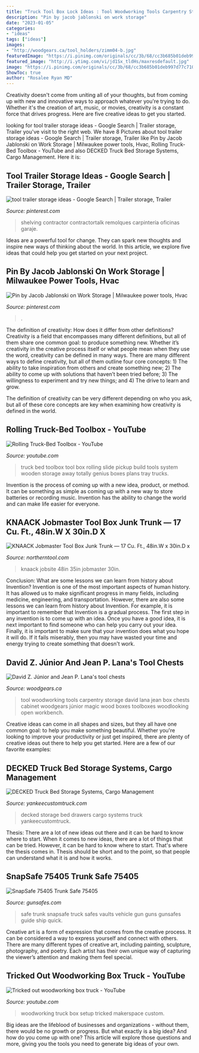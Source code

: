 ```yaml
---
title: "Truck Tool Box Lock Ideas : Tool Woodworking Tools Carpentry Storage David Lana Jean Box Chests Cabinet Woodgears Júnior Magic Wood Boxes Toolboxes Woodlooking Open Workbench"
description: "Pin by jacob jablonski on work storage"
date: "2023-01-05"
categories:
- "ideas"
tags: ["ideas"]
images:
- "http://woodgears.ca/tool_holders/zimm04-b.jpg"
featuredImage: "https://i.pinimg.com/originals/cc/3b/68/cc3b685b01deb997d77c71003c95e221.jpg"
featured_image: "http://i.ytimg.com/vi/jd1Sx_tldHs/maxresdefault.jpg"
image: "https://i.pinimg.com/originals/cc/3b/68/cc3b685b01deb997d77c71003c95e221.jpg"
ShowToc: true
author: "Rosalee Ryan MD"
---
```



Creativity doesn't come from uniting all of your thoughts, but from coming up with new and innovative ways to approach whatever you're trying to do. Whether it's the creation of art, music, or movies, creativity is a constant force that drives progress. Here are five creative ideas to get you started.

	

		
looking for tool trailer storage ideas - Google Search | Trailer storage, Trailer you've visit to the right web. We have 8 Pictures about tool trailer storage ideas - Google Search | Trailer storage, Trailer like Pin by Jacob Jablonski on Work Storage | Milwaukee power tools, Hvac, Rolling Truck-Bed Toolbox - YouTube and also DECKED Truck Bed Storage Systems, Cargo Management. Here it is:
		
    
## Tool Trailer Storage Ideas - Google Search | Trailer Storage, Trailer

<img loading=lazy src="https://i.pinimg.com/originals/cc/3b/68/cc3b685b01deb997d77c71003c95e221.jpg" onerror="this.onerror=null;this.src='https://tse1.mm.bing.net/th?id=OIP.DAvJ2HAcFgpitMWewo3OCgHaJ4&amp;pid=15.1';" alt="tool trailer storage ideas - Google Search | Trailer storage, Trailer">

_Source: pinterest.com_

>shelving contractor contractortalk remolques carpintería oficinas garaje. 

	

Ideas are a powerful tool for change. They can spark new thoughts and inspire new ways of thinking about the world. In this article, we explore five ideas that could help you get started on your next project.

    
## Pin By Jacob Jablonski On Work Storage | Milwaukee Power Tools, Hvac

<img loading=lazy src="https://i.pinimg.com/736x/d6/d8/ee/d6d8ee194d93ffcce7b6317151ec4f09.jpg" onerror="this.onerror=null;this.src='https://tse3.mm.bing.net/th?id=OIP.VhGkl9ZMogEMFYZR6Wzw7wHaJ3&amp;pid=15.1';" alt="Pin by Jacob Jablonski on Work Storage | Milwaukee power tools, Hvac">

_Source: pinterest.com_

>. 

	

The definition of creativity: How does it differ from other definitions?
Creativity is a field that encompasses many different definitions, but all of them share one common goal: to produce something new. Whether it’s creativity in the creative process itself or what people mean when they use the word, creativity can be defined in many ways. 
There are many different ways to define creativity, but all of them outline four core concepts: 1) The ability to take inspiration from others and create something new; 2) The ability to come up with solutions that haven’t been tried before; 3) The willingness to experiment and try new things; and 4) The drive to learn and grow. 

The definition of creativity can be very different depending on who you ask, but all of these core concepts are key when examining how creativity is defined in the world.

    
## Rolling Truck-Bed Toolbox - YouTube

<img loading=lazy src="http://i.ytimg.com/vi/jd1Sx_tldHs/maxresdefault.jpg" onerror="this.onerror=null;this.src='https://tse1.mm.bing.net/th?id=OIP.9Ojy-ICcHXo9aVIlfdW1sgHaEK&amp;pid=15.1';" alt="Rolling Truck-Bed Toolbox - YouTube">

_Source: youtube.com_

>truck bed toolbox tool box rolling slide pickup build tools system wooden storage away totally genius boxes plans tray trucks. 

	

Invention is the process of coming up with a new idea, product, or method. It can be something as simple as coming up with a new way to store batteries or recording music. Invention has the ability to change the world and can make life easier for everyone.

    
## KNAACK Jobmaster Tool Box Junk Trunk — 17 Cu. Ft., 48in.W X 30in.D X

<img loading=lazy src="https://www.northerntool.com/images/product/2000x2000/873/87302_1_2000x2000.jpg" onerror="this.onerror=null;this.src='https://tse2.mm.bing.net/th?id=OIP.HAz3kGWFmfSzkCfJw52-WgHaHa&amp;pid=15.1';" alt="KNAACK Jobmaster Tool Box Junk Trunk — 17 Cu. Ft., 48in.W x 30in.D x">

_Source: northerntool.com_

>knaack jobsite 48in 35in jobmaster 30in. 

	

Conclusion: What are some lessons we can learn from history about Invention?
Invention is one of the most important aspects of human history. It has allowed us to make significant progress in many fields, including medicine, engineering, and transportation. However, there are also some lessons we can learn from history about Invention. For example, it is important to remember that Invention is a gradual process. The first step in any invention is to come up with an idea. Once you have a good idea, it is next important to find someone who can help you carry out your idea. Finally, it is important to make sure that your invention does what you hope it will do. If it fails miserably, then you may have wasted your time and energy trying to create something that doesn't work.

    
## David Z. Júnior And Jean P. Lana&#039;s Tool Chests

<img loading=lazy src="http://woodgears.ca/tool_holders/zimm04-b.jpg" onerror="this.onerror=null;this.src='https://tse4.mm.bing.net/th?id=OIP.-ybBFg3NbkJnDwDZb5Yb7AHaJ4&amp;pid=15.1';" alt="David Z. Júnior and Jean P. Lana&#039;s tool chests">

_Source: woodgears.ca_

>tool woodworking tools carpentry storage david lana jean box chests cabinet woodgears júnior magic wood boxes toolboxes woodlooking open workbench. 

	

Creative ideas can come in all shapes and sizes, but they all have one common goal: to help you make something beautiful. Whether you're looking to improve your productivity or just get inspired, there are plenty of creative ideas out there to help you get started. Here are a few of our favorite examples: 

    
## DECKED Truck Bed Storage Systems, Cargo Management

<img loading=lazy src="http://yankeecustomtruck.com/images/decked-drawers-3.jpg" onerror="this.onerror=null;this.src='https://tse1.mm.bing.net/th?id=OIP.fzqNTxtg-eRoNBqbnC_ovgHaFB&amp;pid=15.1';" alt="DECKED Truck Bed Storage Systems, Cargo Management">

_Source: yankeecustomtruck.com_

>decked storage bed drawers cargo systems truck yankeecustomtruck. 

	

Thesis: There are a lot of new ideas out there and it can be hard to know where to start.
When it comes to new ideas, there are a lot of things that can be tried. However, it can be hard to know where to start. That's where the thesis comes in. Thesis should be short and to the point, so that people can understand what it is and how it works.

    
## SnapSafe 75405 Trunk Safe 75405

<img loading=lazy src="https://www.gunsafes.com/resize/Shared/Images/Product/SnapSafe-75405-Trunk-Safe/1410991979-75405-Trunk-Safe-with-guns.jpg?bw=1000&amp;w=1000&amp;bh=1000&amp;h=1000" onerror="this.onerror=null;this.src='https://tse2.mm.bing.net/th?id=OIP.YbYc7rqnegM8d8BR3lIYsgHaHs&amp;pid=15.1';" alt="SnapSafe 75405 Trunk Safe 75405">

_Source: gunsafes.com_

>safe trunk snapsafe truck safes vaults vehicle gun guns gunsafes guide ship quick. 

	

Creative art is a form of expression that comes from the creative process. It can be considered a way to express yourself and connect with others. There are many different types of creative art, including painting, sculpture, photography, and poetry. Each artist has their own unique way of capturing the viewer’s attention and making them feel special.

    
## Tricked Out Woodworking Box Truck - YouTube

<img loading=lazy src="http://i.ytimg.com/vi/w5mmNfp93XE/maxresdefault.jpg" onerror="this.onerror=null;this.src='https://tse2.mm.bing.net/th?id=OIP.Nwit0MJTub1idEiXE_kR2wHaEK&amp;pid=15.1';" alt="Tricked out woodworking box truck - YouTube">

_Source: youtube.com_

>woodworking truck box setup tricked makerspace custom. 

	

Big ideas are the lifeblood of businesses and organizations - without them, there would be no growth or progress. But what exactly is a big idea? And how do you come up with one? This article will explore those questions and more, giving you the tools you need to generate big ideas of your own.

